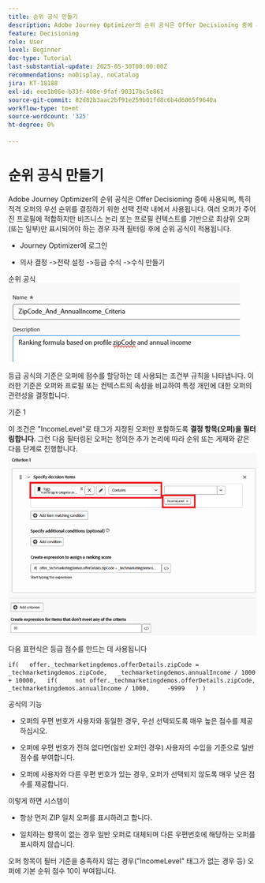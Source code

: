 ```yaml
---
title: 순위 공식 만들기
description: Adobe Journey Optimizer의 순위 공식은 Offer Decisioning 중에 사용되며, 특히 적격 오퍼의 우선 순위를 결정하기 위한 선택 전략 내에서 사용됩니다.
feature: Decisioning
role: User
level: Beginner
doc-type: Tutorial
last-substantial-update: 2025-05-30T00:00:00Z
recommendations: noDisplay, noCatalog
jira: KT-18188
exl-id: eee1b86e-b33f-408e-9faf-90317bc5e861
source-git-commit: 82d82b3aac2bf91e259b01fd8c6b4d6065f9640a
workflow-type: tm+mt
source-wordcount: '325'
ht-degree: 0%

---
```


# 순위 공식 만들기

Adobe Journey Optimizer의 순위 공식은 Offer Decisioning 중에 사용되며, 특히 적격 오퍼의 우선 순위를 결정하기 위한 선택 전략 내에서 사용됩니다. 여러 오퍼가 주어진 프로필에 적합하지만 비즈니스 논리 또는 프로필 컨텍스트를 기반으로 최상위 오퍼(또는 일부)만 표시되어야 하는 경우 자격 필터링 후에 순위 공식이 적용됩니다.

* Journey Optimizer에 로그인

* 의사 결정 ->전략 설정 ->등급 수식 ->수식 만들기

순위 공식
![이름_설명](assets/formuala-ranking.png)

등급 공식의 기준은 오퍼에 점수를 할당하는 데 사용되는 조건부 규칙을 나타냅니다. 이러한 기준은 오퍼와 프로필 또는 컨텍스트의 속성을 비교하여 특정 개인에 대한 오퍼의 관련성을 결정합니다.



기준 1

이 조건은 &quot;IncomeLevel&quot;로 태그가 지정된 오퍼만 포함하도록 **결정 항목(오퍼)을 필터링합니다**.
그런 다음 필터링된 오퍼는 정의한 추가 논리에 따라 순위 또는 게재와 같은 다음 단계로 진행합니다.
![criteria_one](assets/income-related-formula.png)


다음 표현식은 등급 점수를 만드는 데 사용됩니다

```pql
if(   offer._techmarketingdemos.offerDetails.zipCode = _techmarketingdemos.zipCode,   _techmarketingdemos.annualIncome / 1000 + 10000,   if(     not offer._techmarketingdemos.offerDetails.zipCode,     _techmarketingdemos.annualIncome / 1000,     -9999   ) )
```

공식의 기능

* 오퍼의 우편 번호가 사용자와 동일한 경우, 우선 선택되도록 매우 높은 점수를 제공하십시오.

* 오퍼에 우편 번호가 전혀 없다면(일반 오퍼인 경우) 사용자의 수입을 기준으로 일반 점수를 부여합니다.

* 오퍼에 사용자와 다른 우편 번호가 있는 경우, 오퍼가 선택되지 않도록 매우 낮은 점수를 제공합니다.

이렇게 하면 시스템이

* 항상 먼저 ZIP 일치 오퍼를 표시하려고 합니다.

* 일치하는 항목이 없는 경우 일반 오퍼로 대체되며 다른 우편번호에 해당하는 오퍼를 표시하지 않습니다.


오퍼 항목이 필터 기준을 충족하지 않는 경우(&quot;IncomeLevel&quot; 태그가 없는 경우 등) 오퍼에 기본 순위 점수 10이 부여됩니다.




